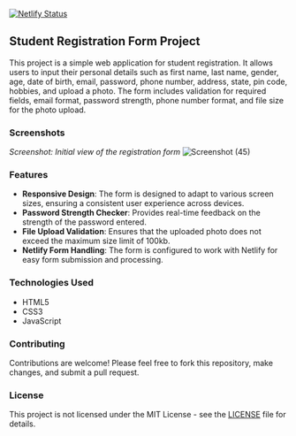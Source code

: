  [![Netlify Status](https://api.netlify.com/api/v1/badges/168507ed-6e7d-40a4-bb68-f9d12ad4df4b/deploy-status)](https://app.netlify.com/sites/srf/deploys)
## Student Registration Form Project

This project is a simple web application for student registration. It allows users to input their personal details such as first name, last name, gender, age, date of birth, email, password, phone number, address, state, pin code, hobbies, and upload a photo. The form includes validation for required fields, email format, password strength, phone number format, and file size for the photo upload.

### Screenshots

*Screenshot: Initial view of the registration form*
![Screenshot (45)](https://github.com/kumarsuraj345678/Student-Registration-Form/assets/60316890/a799f1cf-83ed-44e8-8c2c-5cd5812c2997)

### Features

- **Responsive Design**: The form is designed to adapt to various screen sizes, ensuring a consistent user experience across devices.
- **Password Strength Checker**: Provides real-time feedback on the strength of the password entered.
- **File Upload Validation**: Ensures that the uploaded photo does not exceed the maximum size limit of 100kb.
- **Netlify Form Handling**: The form is configured to work with Netlify for easy form submission and processing.

### Technologies Used

- HTML5
- CSS3
- JavaScript

### Contributing

Contributions are welcome! Please feel free to fork this repository, make changes, and submit a pull request.

### License

This project is not licensed under the MIT License - see the [LICENSE](LICENSE) file for details.

